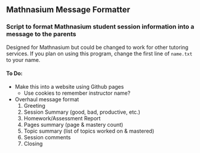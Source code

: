 ## Mathnasium Message Formatter
### Script to format Mathnasium student session information into a message to the parents
Designed for Mathnasium but could be changed to work for other tutoring services.
If you plan on using this program, change the first line of `name.txt` to your name.

#### To Do:
- Make this into a website using Github pages
    - Use cookies to remember instructor name?
- Overhaul message format
    1. Greeting
    2. Session Summary (good, bad, productive, etc.)
    3. Homework/Assessment Report
    4. Pages summary (page & mastery count)
    5. Topic summary (list of topics worked on & mastered)
    6. Session comments
    7. Closing

